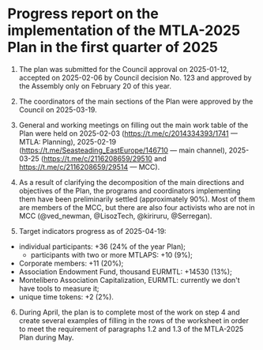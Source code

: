 # Progress report on the implementation of the MTLA-2025 Plan in the first quarter of 2025

1. The plan was submitted for the Council approval on 2025-01-12, accepted on 2025-02-06 by Council decision No. 123 and approved by the Assembly only on February 20 of this year.

2. The coordinators of the main sections of the Plan were approved by the Council on 2025-03-19.

3. General and working meetings on filling out the main work table of the Plan were held on 2025-02-03 (https://t.me/c/2014334393/1741 — MTLA: Planning), 2025-02-19 (https://t.me/Seasteading_EastEurope/146710 — main channel), 2025-03-25 (https://t.me/c/2116208659/29510 and https://t.me/c/2116208659/29514 — MCC).

4. As a result of clarifying the decomposition of the main directions and objectives of the Plan, the programs and coordinators implementing them have been preliminarily settled (approximately 90%). Most of them are members of the MCC, but there are also four activists who are not in MCC (@ved_newman, @LisozTech, @kiriruru, @Serregan).

5.  Target indicators progress as of 2025-04-19:
* individual participants: +36 (24% of the year Plan);
    * participants with two or more MTLAPS: +10 (9%);
* Corporate members: +11 (20%);
* Association Endowment Fund, thousand EURMTL: +14530 (13%);
* Montelibero Association Capitalization, EURMTL: currently we don't have tools to measure it;
* unique time tokens: +2 (2%).

6. During April, the plan is to complete most of the work on step 4 and create several examples of filling in the rows of the worksheet in order to meet the requirement of paragraphs 1.2 and 1.3 of the MTLA-2025 Plan during May. 
